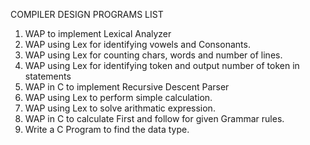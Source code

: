 COMPILER DESIGN PROGRAMS LIST

1) WAP to implement Lexical Analyzer
2) WAP using Lex for identifying vowels and Consonants.
3) WAP using Lex for counting chars, words and number of lines.
4) WAP using Lex for identifying token and output number of token in  statements
5) WAP in C to implement Recursive Descent Parser
6) WAP using Lex to perform simple calculation.
7) WAP using Lex to solve arithmatic expression.
8) WAP in C to calculate First and follow for given Grammar rules.
9) Write a C Program to find the data type.
